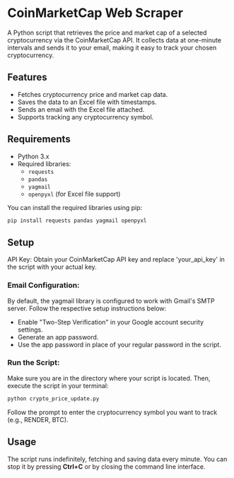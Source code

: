 # CoinMarketCap Web Scraper

A Python script that retrieves the price and market cap of a selected cryptocurrency via the CoinMarketCap API. It collects data at one-minute intervals and sends it to your email, making it easy to track your chosen cryptocurrency.

## Features
- Fetches cryptocurrency price and market cap data.
- Saves the data to an Excel file with timestamps.
- Sends an email with the Excel file attached.
- Supports tracking any cryptocurrency symbol.

## Requirements
- Python 3.x
- Required libraries:
  - `requests`
  - `pandas`
  - `yagmail`
  - `openpyxl` (for Excel file support)

You can install the required libraries using pip:

```bash
pip install requests pandas yagmail openpyxl
```

## Setup
API Key: Obtain your CoinMarketCap API key and replace 'your_api_key' in the script with your actual key.

### Email Configuration:

By default, the yagmail library is configured to work with Gmail's SMTP server. Follow the respective setup instructions below:

- Enable "Two-Step Verification" in your Google account security settings.
- Generate an app password.
- Use the app password in place of your regular password in the script.

### Run the Script: 

Make sure you are in the directory where your script is located. Then, execute the script in your terminal:

```bash
python crypto_price_update.py
```

Follow the prompt to enter the cryptocurrency symbol you want to track (e.g., RENDER, BTC).

## Usage
The script runs indefinitely, fetching and saving data every minute. You can stop it by pressing **Ctrl+C** or by closing the command line interface.

